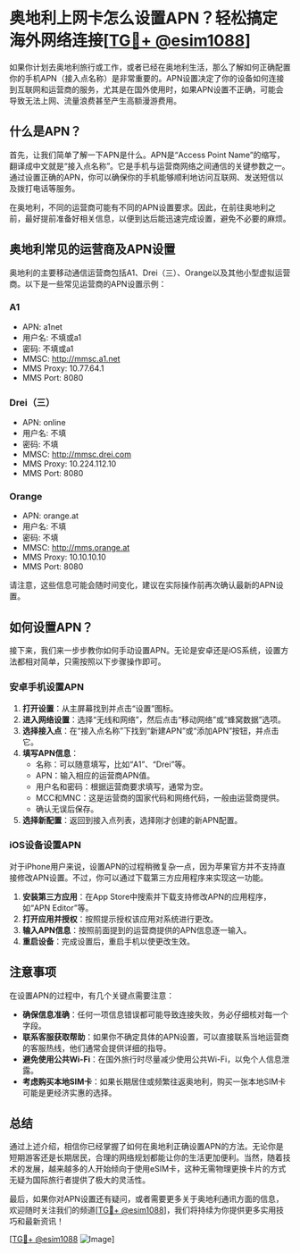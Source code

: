 # 奥地利上网卡怎么设置APN？轻松搞定海外网络连接[[TG💪+ @esim1088](https://t.me/s/esim1088)]

如果你计划去奥地利旅行或工作，或者已经在奥地利生活，那么了解如何正确配置你的手机APN（接入点名称）是非常重要的。APN设置决定了你的设备如何连接到互联网和运营商的服务，尤其是在国外使用时，如果APN设置不正确，可能会导致无法上网、流量浪费甚至产生高额漫游费用。

## 什么是APN？

首先，让我们简单了解一下APN是什么。APN是“Access Point Name”的缩写，翻译成中文就是“接入点名称”。它是手机与运营商网络之间通信的关键参数之一。通过设置正确的APN，你可以确保你的手机能够顺利地访问互联网、发送短信以及拨打电话等服务。

在奥地利，不同的运营商可能有不同的APN设置要求。因此，在前往奥地利之前，最好提前准备好相关信息，以便到达后能迅速完成设置，避免不必要的麻烦。

## 奥地利常见的运营商及APN设置

奥地利的主要移动通信运营商包括A1、Drei（三）、Orange以及其他小型虚拟运营商。以下是一些常见运营商的APN设置示例：

### A1
- APN: a1net
- 用户名: 不填或a1
- 密码: 不填或a1
- MMSC: http://mmsc.a1.net
- MMS Proxy: 10.77.64.1
- MMS Port: 8080

### Drei（三）
- APN: online
- 用户名: 不填
- 密码: 不填
- MMSC: http://mmsc.drei.com
- MMS Proxy: 10.224.112.10
- MMS Port: 8080

### Orange
- APN: orange.at
- 用户名: 不填
- 密码: 不填
- MMSC: http://mms.orange.at
- MMS Proxy: 10.10.10.10
- MMS Port: 8080

请注意，这些信息可能会随时间变化，建议在实际操作前再次确认最新的APN设置。

## 如何设置APN？

接下来，我们来一步步教你如何手动设置APN。无论是安卓还是iOS系统，设置方法都相对简单，只需按照以下步骤操作即可。

### 安卓手机设置APN

1. **打开设置**：从主屏幕找到并点击“设置”图标。
2. **进入网络设置**：选择“无线和网络”，然后点击“移动网络”或“蜂窝数据”选项。
3. **选择接入点**：在“接入点名称”下找到“新建APN”或“添加APN”按钮，并点击它。
4. **填写APN信息**：
   - 名称：可以随意填写，比如“A1”、“Drei”等。
   - APN：输入相应的运营商APN值。
   - 用户名和密码：根据运营商要求填写，通常为空。
   - MCC和MNC：这是运营商的国家代码和网络代码，一般由运营商提供。
   - 确认无误后保存。
5. **选择新配置**：返回到接入点列表，选择刚才创建的新APN配置。

### iOS设备设置APN

对于iPhone用户来说，设置APN的过程稍微复杂一点，因为苹果官方并不支持直接修改APN设置。不过，你可以通过下载第三方应用程序来实现这一功能。

1. **安装第三方应用**：在App Store中搜索并下载支持修改APN的应用程序，如“APN Editor”等。
2. **打开应用并授权**：按照提示授权该应用对系统进行更改。
3. **输入APN信息**：按照前面提到的运营商提供的APN信息逐一输入。
4. **重启设备**：完成设置后，重启手机以使更改生效。

## 注意事项

在设置APN的过程中，有几个关键点需要注意：

- **确保信息准确**：任何一项信息错误都可能导致连接失败，务必仔细核对每一个字段。
- **联系客服获取帮助**：如果你不确定具体的APN设置，可以直接联系当地运营商的客服热线，他们通常会提供详细的指导。
- **避免使用公共Wi-Fi**：在国外旅行时尽量减少使用公共Wi-Fi，以免个人信息泄露。
- **考虑购买本地SIM卡**：如果长期居住或频繁往返奥地利，购买一张本地SIM卡可能是更经济实惠的选择。

## 总结

通过上述介绍，相信你已经掌握了如何在奥地利正确设置APN的方法。无论你是短期游客还是长期居民，合理的网络规划都能让你的生活更加便利。当然，随着技术的发展，越来越多的人开始倾向于使用eSIM卡，这种无需物理更换卡片的方式无疑为国际旅行者提供了极大的灵活性。

最后，如果你对APN设置还有疑问，或者需要更多关于奥地利通讯方面的信息，欢迎随时关注我们的频道[[TG💪+ @esim1088](https://t.me/s/esim1088)]，我们将持续为你提供更多实用技巧和最新资讯！

[[TG💪+ @esim1088](https://t.me/s/esim1088) ![Image](https://i.postimg.cc/4NQfJmqS/Snipaste-2025-05-13-00-14-12.png)]